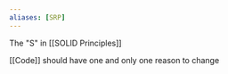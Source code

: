 ```yaml
---
aliases: [SRP]
---
```


The "S" in [[SOLID Principles]]

[[Code]] should have one and only one reason to change
